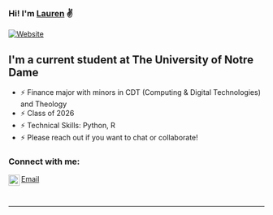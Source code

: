 ### Hi! I'm [Lauren][website] ✌

[![Website](https://github.com/laurenriffe)](https://github.com/laurenriffe)

## I'm a current student at The University of Notre Dame

- ⚡   Finance major with minors in CDT (Computing & Digital Technologies) and Theology 
- ⚡   Class of 2026
- ⚡   Technical Skills: Python, R
- ⚡   Please reach out if you want to chat or collaborate!


### Connect with me:

[<img align="left" alt="codeSTACKr | LinkedIn" width="22px" src="https://cdn.jsdelivr.net/npm/simple-icons@v3/icons/linkedin.svg" />][linkedin]
[Email](lriffe@nd.edu)


<br />

---

[website]: [https://franjcf.github.io/](https://github.com/laurenriffe)
[linkedin]: www.linkedin.com/in/lauren-riffe
